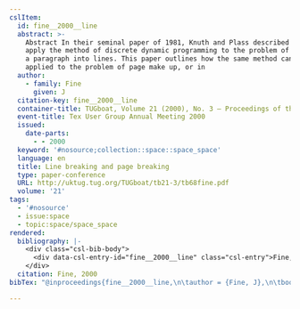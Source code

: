 ```yaml
---
cslItem:
  id: fine__2000__line
  abstract: >-
    Abstract In their seminal paper of 1981, Knuth and Plass described how to
    apply the method of discrete dynamic programming to the problem of breaking
    a paragraph into lines. This paper outlines how the same method can be
    applied to the problem of page make up, or in
  author:
    - family: Fine
      given: J
  citation-key: fine__2000__line
  container-title: TUGboat, Volume 21 (2000), No. 3 — Proceedings of the 2000 Annual Meeting
  event-title: Tex User Group Annual Meeting 2000
  issued:
    date-parts:
      - - 2000
  keyword: '#nosource;collection::space::space_space'
  language: en
  title: Line breaking and page breaking
  type: paper-conference
  URL: http://uktug.tug.org/TUGboat/tb21-3/tb68fine.pdf
  volume: '21'
tags:
  - '#nosource'
  - issue:space
  - topic:space/space_space
rendered:
  bibliography: |-
    <div class="csl-bib-body">
      <div data-csl-entry-id="fine__2000__line" class="csl-entry">Fine, J. 2000 “Line breaking and page breaking,” in <i>TUGboat, Volume 21 (2000), No. 3 — Proceedings of the 2000 Annual Meeting</i>. <i>Tex User Group Annual Meeting 2000</i>. Available at: <a href='http://uktug.tug.org/TUGboat/tb21-3/tb68fine.pdf.'>http://uktug.tug.org/TUGboat/tb21-3/tb68fine.pdf.</a></div>
    </div>
  citation: Fine, 2000
bibTex: "@inproceedings{fine__2000__line,\n\tauthor = {Fine, J},\n\tbooktitle = {TUGboat, {Volume} 21 (2000), {No}. 3 --- {Proceedings} of the 2000 {Annual} {Meeting}},\n\tyear = {2000},\n\ttitle = {Line breaking and page breaking},\n\thowpublished = {http://uktug.tug.org/TUGboat/tb21-3/tb68fine.pdf},\n\tvolume = {21},\n}\n\n"

---
```

